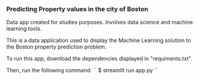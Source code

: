 <h3> Predicting Property values in the city of Boston </h3>

Data app created for studies purposes. 
Involves data science and machine learning tools.

This is a data application used to display the Machine Learning solution to the Boston property prediction problem.

To run this app, download the dependencies displayed in "requiments.txt".

Then, run the following command:
´´
$ streamlit run app.py
´´
